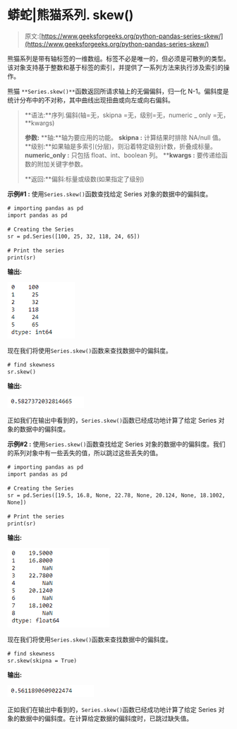 # 蟒蛇|熊猫系列. skew()

> 原文:[https://www.geeksforgeeks.org/python-pandas-series-skew/](https://www.geeksforgeeks.org/python-pandas-series-skew/)

熊猫系列是带有轴标签的一维数组。标签不必是唯一的，但必须是可散列的类型。该对象支持基于整数和基于标签的索引，并提供了一系列方法来执行涉及索引的操作。

熊猫 `**Series.skew()**`函数返回所请求轴上的无偏偏斜，归一化 N-1。偏斜度是统计分布中的不对称，其中曲线出现扭曲或向左或向右偏斜。

> **语法:**序列.偏斜(轴=无，skipna =无，级别=无，numeric _ only =无，**kwargs)
> 
> **参数:**
> **轴:**轴为要应用的功能。
> **skipna :** 计算结果时排除 NA/null 值。
> **级别:**如果轴是多索引(分层)，则沿着特定级别计数，折叠成标量。
> **numeric_only :** 只包括 float、int、boolean 列。
> ****kwargs :** 要传递给函数的附加关键字参数。
> 
> **返回:**偏斜:标量或级数(如果指定了级别)

**示例#1 :** 使用`Series.skew()`函数查找给定 Series 对象的数据中的偏斜度。

```
# importing pandas as pd
import pandas as pd

# Creating the Series
sr = pd.Series([100, 25, 32, 118, 24, 65])

# Print the series
print(sr)
```

**输出:**

![](img/11df98397282751ef689b5e186ada3dd.png)

现在我们将使用`Series.skew()`函数来查找数据中的偏斜度。

```
# find skewness
sr.skew()
```

**输出:**

![](img/07f48178fb52802385f3ef6677874f10.png)

正如我们在输出中看到的，`Series.skew()`函数已经成功地计算了给定 Series 对象的数据中的偏斜度。

**示例#2 :** 使用`Series.skew()`函数查找给定 Series 对象的数据中的偏斜度。我们的系列对象中有一些丢失的值，所以跳过这些丢失的值。

```
# importing pandas as pd
import pandas as pd

# Creating the Series
sr = pd.Series([19.5, 16.8, None, 22.78, None, 20.124, None, 18.1002, None])

# Print the series
print(sr)
```

**输出:**

![](img/73b9e509d25fea63c7654debcf4e5a3b.png)

现在我们将使用`Series.skew()`函数来查找数据中的偏斜度。

```
# find skewness
sr.skew(skipna = True)
```

**输出:**

![](img/6644b4cab6dc7c57c352d0cc88675f81.png)

正如我们在输出中看到的，`Series.skew()`函数已经成功地计算了给定 Series 对象的数据中的偏斜度。在计算给定数据的偏斜度时，已跳过缺失值。